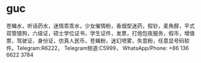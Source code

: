 # guc
苍蝇水，听话药水，迷情乖乖水，少女催情粉，香烟型迷药，假钞，麦角醇，平式双管猎狗，六级证，硕士学位证书，学生证件，发票，打炮包夜服务，假币，增值票，驾驶证，身份证，仿真人民币，苍蝇粉，迷幻喷雾，失意粉，任意显号码软件。Telegram:R6222， Telegram频道:C5999， WhatsApp/Phone: +86 136 6622 3784
